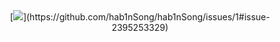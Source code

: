 <div align="center">
  [<img src="https://github.com/hab1nSong/hab1nSong/issues/1#issue-2395253329" />](https://github.com/hab1nSong/hab1nSong/issues/1#issue-2395253329)
</div>
<!--
**hab1nSong/hab1nSong** is a ✨ _special_ ✨ repository because its `README.md` (this file) appears on your GitHub profile.

Here are some ideas to get you started:

- 🔭 I’m currently working on ...
- 🌱 I’m currently learning ...
- 👯 I’m looking to collaborate on ...
- 🤔 I’m looking for help with ...
- 💬 Ask me about ...
- 📫 How to reach me: ...
- 😄 Pronouns: ...
- ⚡ Fun fact: ...
-->
